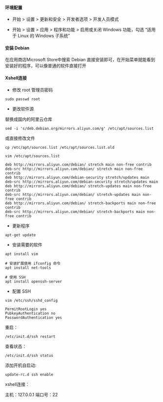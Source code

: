 #### 环境配置

- 开始 > 设置 > 更新和安全 > 开发者选项 > 开发人员模式

- 开始 > 设置 > 应用 > 程序和功能 > 启用或关闭 Windows 功能，勾选 “适用于 Linux 的 Windows 子系统” 

#### 安装 Debian

在应用商店Microsoft Store中搜索 Debian 直接安装即可，在开始菜单就能看到安装好的程序，可以像普通的软件直接打开

#### Xshell连接

- 修改 root 管理员密码
```
sudo passwd root
```

- 更改软件源

替换成国内的阿里云仓库
```
sed -i 's/deb.debian.org/mirrors.aliyun.com/g' /etc/apt/sources.list
```

或直接修改文件
```
cp /etc/apt/sources.list /etc/apt/sources.list.old

vim /etc/apt/sources.list

deb http://mirrors.aliyun.com/debian/ stretch main non-free contrib
deb-src http://mirrors.aliyun.com/debian/ stretch main non-free contrib
deb http://mirrors.aliyun.com/debian-security stretch/updates main
deb-src http://mirrors.aliyun.com/debian-security stretch/updates main
deb http://mirrors.aliyun.com/debian/ stretch-updates main non-free contrib
deb-src http://mirrors.aliyun.com/debian/ stretch-updates main non-free contrib
deb http://mirrors.aliyun.com/debian/ stretch-backports main non-free contrib
deb-src http://mirrors.aliyun.com/debian/ stretch-backports main non-free contrib
```
- 更新程序

```
apt-get update
```

- 安装需要的软件

```
apt install vim

# 安装扩展使用 ifconfig 命令
apt install net-tools 

# 使用 SSH
apt install openssh-server
```
- 配置 SSH

```
vim /etc/ssh/sshd_config

PermitRootLogin yes
PubkeyAuthentication no
PasswordAuthentication yes
```

重启：
```
/etc/init.d/ssh restart
```

查看状态：
```
/etc/init.d/ssh status
```

添加开机自启动:
```
update-rc.d ssh enable
```

xshell连接：

主机：127.0.0.1
端口号：22

